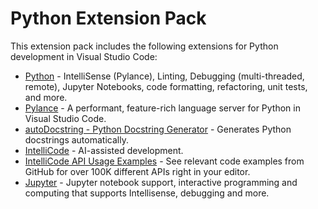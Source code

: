 # Python Extension Pack

This extension pack includes the following extensions for Python development in Visual Studio Code:

- [Python](https://marketplace.visualstudio.com/items?itemName=ms-python.python) - IntelliSense (Pylance), Linting, Debugging (multi-threaded, remote), Jupyter Notebooks, code formatting, refactoring, unit tests, and more.
- [Pylance](https://marketplace.visualstudio.com/items?itemName=ms-python.vscode-pylance) - A performant, feature-rich language server for Python in Visual Studio Code.
- [autoDocstring - Python Docstring Generator](https://marketplace.visualstudio.com/items?itemName=njpwerner.autodocstring) - Generates Python docstrings automatically.
- [IntelliCode](https://marketplace.visualstudio.com/items?itemName=VisualStudioExptTeam.vscodeintellicode) - AI-assisted development.
- [IntelliCode API Usage Examples](https://marketplace.visualstudio.com/items?itemName=VisualStudioExptTeam.intellicode-api-usage-examples) - See relevant code examples from GitHub for over 100K different APIs right in your editor.
- [Jupyter](https://marketplace.visualstudio.com/items?itemName=ms-toolsai.jupyter) - Jupyter notebook support, interactive programming and computing that supports Intellisense, debugging and more.
